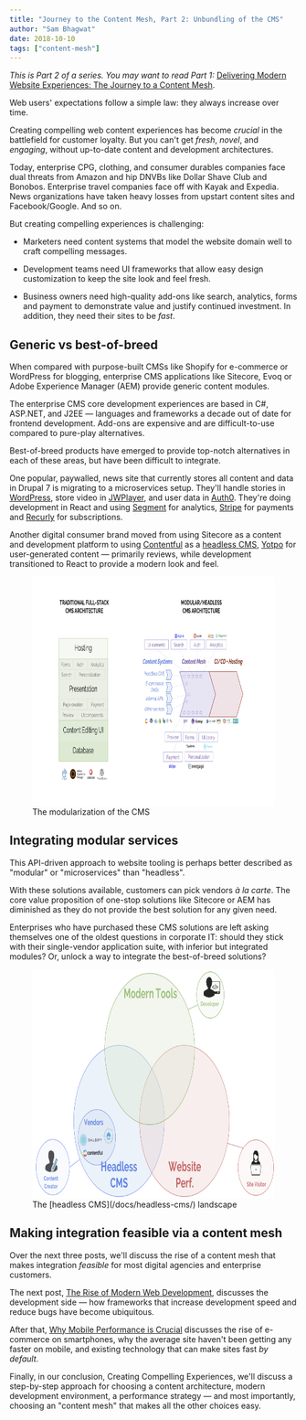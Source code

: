 ```yaml
---
title: "Journey to the Content Mesh, Part 2: Unbundling of the CMS"
author: "Sam Bhagwat"
date: 2018-10-10
tags: ["content-mesh"]
---
```


_This is Part 2 of a series. You may want to read Part 1:_ [Delivering Modern Website Experiences: The Journey to a Content Mesh](/blog/2018-10-04-journey-to-the-content-mesh).

Web users' expectations follow a simple law: they always increase over time.

Creating compelling web content experiences has become _crucial_ in the battlefield for customer loyalty. But you can't get _fresh_, _novel_, and _engaging_, without up-to-date content and development architectures.

Today, enterprise CPG, clothing, and consumer durables companies face dual threats from Amazon and hip DNVBs like Dollar Shave Club and Bonobos. Enterprise travel companies face off with Kayak and Expedia. News organizations have taken heavy losses from upstart content sites and Facebook/Google. And so on.

But creating compelling experiences is challenging:

- Marketers need content systems that model the website domain well to craft compelling messages.

- Development teams need UI frameworks that allow easy design customization to keep the site look and feel fresh.

- Business owners need high-quality add-ons like search, analytics, forms and payment to demonstrate value and justify continued investment. In addition, they need their sites to be _fast_.

## Generic vs best-of-breed

When compared with purpose-built CMSs like Shopify for e-commerce or WordPress for blogging, enterprise CMS applications like Sitecore, Evoq or Adobe Experience Manager (AEM) provide generic content modules.

The enterprise CMS core development experiences are based in C#, ASP.NET, and J2EE ― languages and frameworks a decade out of date for frontend development. Add-ons are expensive and are difficult-to-use compared to pure-play alternatives.

Best-of-breed products have emerged to provide top-notch alternatives in each of these areas, but have been difficult to integrate.

One popular, paywalled, news site that currently stores all content and data in Drupal 7 is migrating to a microservices setup. They'll handle stories in [WordPress](https://wordpress.org/), store video in [JWPlayer](https://www.jwplayer.com/), and user data in [Auth0](https://auth0.com/). They're doing development in React and using [Segment](https://segment.com) for analytics, [Stripe](http://stripe.com) for payments and [Recurly](https://recurly.com/) for subscriptions.

Another digital consumer brand moved from using Sitecore as a content and development platform to using [Contentful](https://www.contentful.com/) as a [headless CMS](/docs/headless-cms/), [Yotpo](https://www.yotpo.com/) for user-generated content ― primarily reviews, while development transitioned to React to provide a modern look and feel.

<figure>
  <img alt="The modularization of the CMS" height="400" src="./modular-cms-architecture.png" />
  <figcaption>
   The modularization of the CMS
  </figcaption>
</figure>

## Integrating modular services

This API-driven approach to website tooling is perhaps better described as "modular" or "microservices" than "headless".

With these solutions available, customers can pick vendors _à la carte_. The core value proposition of one-stop solutions like Sitecore or AEM has diminished as they do not provide the best solution for any given need.

Enterprises who have purchased these CMS solutions are left asking themselves one of the oldest questions in corporate IT: should they stick with their single-vendor application suite, with inferior but integrated modules? Or, unlock a way to integrate the best-of-breed solutions?

<figure>
  <img alt="The modularization of the CMS" height="400" src="./headless-cms-landscape.png" />
  <figcaption>
   The [headless CMS](/docs/headless-cms/) landscape
  </figcaption>
</figure>

## Making integration feasible via a content mesh

Over the next three posts, we'll discuss the rise of a content mesh that makes integration _feasible_ for most digital agencies and enterprise customers.

The next post, [The Rise of Modern Web Development](/blog/2018-10-11-rise-of-modern-web-development), discusses the development side ― how frameworks that increase development speed and reduce bugs have become ubiquitous.

After that, [Why Mobile Performance is Crucial](/blog/2018-10-16-why-mobile-performance-is-crucial) discusses the rise of e-commerce on smartphones, why the average site haven't been getting any faster on mobile, and existing technology that can make sites fast _by default_.

Finally, in our conclusion, Creating Compelling Experiences, we'll discuss a step-by-step approach for choosing a content architecture, modern development environment, a performance strategy ― and most importantly, choosing an "content mesh" that makes all the other choices easy.

